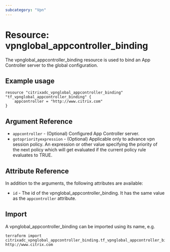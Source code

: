 ```yaml
---
subcategory: "Vpn"
---
```


# Resource: vpnglobal_appcontroller_binding

The vpnglobal_appcontroller_binding resource is used to bind an App Controller server to the global configuration.


## Example usage

```hcl
resource "citrixadc_vpnglobal_appcontroller_binding" "tf_vpnglobal_appcontroller_binding" {
	appcontroller = "http://www.citrix.com"
}
```


## Argument Reference

* `appcontroller` - (Optional) Configured App Controller server.
* `gotopriorityexpression` - (Optional) Applicable only to advance vpn session policy. An expression or other value specifying the priority of the next policy which will get evaluated if the current policy rule evaluates to TRUE.


## Attribute Reference

In addition to the arguments, the following attributes are available:

* `id` - The id of the vpnglobal_appcontroller_binding. It has the same value as the `appcontroller` attribute.


## Import

A vpnglobal_appcontroller_binding can be imported using its name, e.g.

```shell
terraform import citrixadc_vpnglobal_appcontroller_binding.tf_vpnglobal_appcontroller_binding http://www.citrix.com
```
